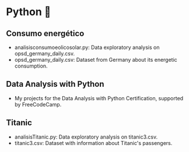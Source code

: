 # Python :snake:

## Consumo energético
* analisisconsumoeolicosolar.py: 
  Data exploratory analysis on opsd_germany_daily.csv.
* opsd_germany_daily.csv: 
  Dataset from Germany about its energetic consumption.
  
## Data Analysis with Python
* My projects for the Data Analysis with Python Certification, supported by FreeCodeCamp.
  
## Titanic
* analisisTitanic.py: 
  Data exploratory analysis on titanic3.csv.
* titanic3.csv: 
  Dataset with information about Titanic's passengers.

  
